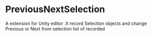 # PreviousNextSelection
A extension for Unity editor .It record Selection objects and change Previous or Next from selection list of recorded
